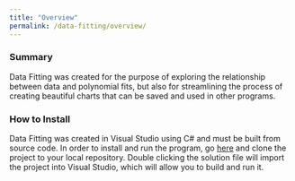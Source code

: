 ```yaml
---
title: "Overview"
permalink: /data-fitting/overview/
---
```

### Summary
Data Fitting was created for the purpose of exploring the relationship between data and polynomial fits, but also for streamlining the process of creating beautiful charts that can be saved and used in other programs. 

### How to Install
Data Fitting was created in Visual Studio using C# and must be built from source code. In order to install and run the program, go [here](https://github.com/Hoshiningen/Data-Fitting) and clone the project to your local repository. Double clicking the solution file will import the project into Visual Studio, which will allow you to build and run it.